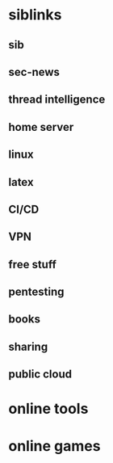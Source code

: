 # siblinks

## sib

## sec-news

## thread intelligence

## home server

## linux

## latex

## CI/CD

## VPN

## free stuff

## pentesting

## books

## sharing

## public cloud

# online tools

# online games
